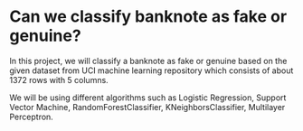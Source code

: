 # Can we classify banknote as fake or genuine?

In this project, we will classify a banknote as fake or genuine based on the given dataset from UCI machine learning repository which consists of about 1372 rows with 5 columns.

We will be using different algorithms such as Logistic Regression, Support Vector Machine, RandomForestClassifier, KNeighborsClassifier, Multilayer Perceptron.

